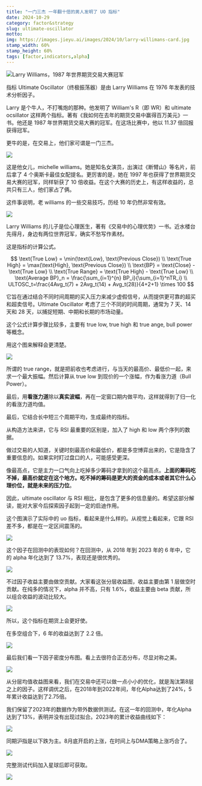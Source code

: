 ```yaml
---
title: "一门三杰 一年翻十倍的男人发明了 UO 指标"
date: 2024-10-29
category: factor&strategy
slug: ultimate-oscillator
motto: 
img: https://images.jieyu.ai/images/2024/10/larry-willimans-card.jpg
stamp_width: 60%
stamp_height: 60%
tags: [factor,indicators,alpha]
---
```


![Larry Williams，1987 年世界期货交易大赛冠军](https://images.jieyu.ai/images/2024/10/larry-willimans-card.jpg)

指标 Ultimate Oscillator（终极振荡器）是由 Larry Williams 在 1976 年发表的技术分析因子。

Larry 是个牛人，不打嘴炮的那种。他发明了 William's R（即 WR）和 ultimate ocsillator 这样两个指标。著有《我如何在去年的期货交易中赢得百万美元》一书。他还是 1987 年世界期货交易大赛的冠军。在这场比赛中，他以 11.37 倍回报获得冠军。

更牛的是，在交易上，他们家可谓是一门三杰。

![](https://images.jieyu.ai/images/2024/10/michell-williams.jpg)

这是他女儿，michelle williams。她是知名女演员，出演过《断臂山》等名片，前后拿了 4 个奥斯卡最佳女配提名。更厉害的是，她在 1997 年也获得了世界期货交易大赛的冠军，同样斩获了 10 倍收益。在这个大赛的历史上，有这样收益的，总共只有三人，他们家占了俩。

这件事说明，老 williams 的一些交易技巧，历经 10 年仍然非常有效。

![](https://images.jieyu.ai/images/2024/10/worldcupchanpion-michelle-larry.jpg)

Larry Williams 的儿子是位心理医生，著有《交易中的心理优势》一书。近水楼台先得月，身边有两位世界冠军，确实不愁写作素材。

这是指标的计算公式。

$$
\text{True Low} = \min(\text{Low}, \text{Previous Close}) \\
\text{True High} = \max(\text{High}, \text{Previous Close}) \\
\text{BP} = \text{Close} - \text{True Low} \\
\text{True Range} = \text{True High} - \text{True Low} \\
\text{Average BP}_n = \frac{\sum_{i=1}^{n} BP_i}{\sum_{i=1}^nTR_i} \\
ULTOSC_t=\frac{4Avg_t(7) + 2Avg_t(14) + Avg_t(28)}{4+2+1} \times 100
$$


它旨在通过结合不同时间周期的买入压力来减少虚假信号，从而提供更可靠的超买和超卖信号。Ultimate Oscillator 考虑了三个不同的时间周期，通常为 7 天、14 天和 28 天，以捕捉短期、中期和长期的市场动量。

这个公式计算步骤比较多，主要有 true low, true high 和 true ange, bull power 等概念。

用这个图来解释会更清楚。

![](https://images.jieyu.ai/images/2024/10/ultimate-oscillator.jpg)

所谓的 true range，就是把前收也考虑进行，与当天的最高价、最低价一起，来求一个最大振幅。然后计算从 true low 到现价的一个涨幅，作为看涨力道（Bull Power）。

最后，用**看涨力道**除以**真实波幅**，再在一定窗口期内做平均，这样就得到了归一化的看涨力道均值。

最后，它结合长中短三个周期平均，生成最终的指标。

从构造方法来讲，它与 RSI 最重要的区别是，加入了 high 和 low 两个序列的数据。

做过交易的人知道，关键时刻最高价和最低价，都是多空博弈出来的，它是隐含了重要信息的。如果实时盯过盘口的人，可能感受更深。

像最高点，它是主力一口气向上吃掉多少筹码才拿到的这个最高点。**上面的筹码吃不掉，最高价就定在这个地方。吃不掉的筹码是更大的资金的成本或者其它什么心理价位，就是未来的压力位**。

因此，ultimate oscillator 与 RSI 相比，是包含了更多的信息量的。希望这部分解读，能对大家今后探索因子起到一定的启迪作用。

这个图演示了实际中的 uo 指标，看起来是什么样的。从视觉上看起来，它跟 RSI 差不多，都是在一定区间震荡的。

![](https://images.jieyu.ai/images/2024/10/ultimate-oscillator-visualize.jpg)


这个因子在回测中的表现如何？在回测中，从 2018 年到 2023 年的 6 年中，它的 alpha 年化达到了 13.7%，表现还是很优秀的。

![](https://images.jieyu.ai/images/2024/10/uo-alpha.jpg)

不过因子收益主要由做空贡献。大家看这张分层收益图，收益主要由第 1 层做空时贡献。在纯多的情况下，alpha 并不高，只有 1.6%，收益主要由 beta 贡献，所以组合收益的波动比较大。

![](https://images.jieyu.ai/images/2024/10/uo-quantile-returns.jpg)

所以，这个指标在期货上会更好使。

在多空组合下，6 年的收益达到了 2.2 倍。

![](https://images.jieyu.ai/images/2024/10/uo-cumulative-returns.jpg)

最后我们看一下因子密度分布图。看上去很符合正态分布，尽显对称之美。

![](https://images.jieyu.ai/images/2024/10/uo-factor-distplot.jpg)

从分层均值收益图来看，我们在交易中还可以做一点小小的优化，就是淘汰第8层之上的因子。这样调优之后，在2018年到2022年间，年化Alpha达到了24%，5年累计收益达到了2.75倍。

我们保留了2023年的数据作为带外数据供测试。在这一年的回测中，年化Alpha达到了13%，表明并没有出现过拟合。2023年的累计收益曲线如下：

![](https://images.jieyu.ai/images/2024/10/ultimate-oscillator-2023-cum-returns.jpg)


同期沪指是以下跌为主。8月底开启的上涨，在时间上与DMA策略上涨巧合了。

![](https://images.jieyu.ai/images/2024/10/sh-2023-plot.jpg)

完整测试代码加入星球后即可获取。

![](https://images.jieyu.ai/images/hot/logo/zsxq.png)
